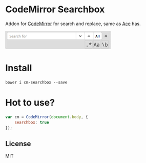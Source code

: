 # CodeMirror Searchbox

Addon for [CodeMirror](http://codemirror.net "CodeMirror") for search and replace, same as [Ace](http://ace.c9.io/ "Ace") has.

![searchbox](https://raw.githubusercontent.com/coderaiser/cm-searchbox/master/img/searchbox.png "CodeMirror Searchbox")

# Install

```
bower i cm-searchbox --save
```

# Hot to use?

```js
var cm = CodeMirror(document.body, {
    searchbox: true
});
```

## License

MIT
